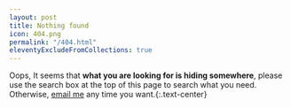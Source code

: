 ```yaml
---
layout: post
title: Nothing found
icon: 404.png
permalink: "/404.html"
eleventyExcludeFromCollections: true
---
```


Oops, It seems that **what you are looking for is hiding somewhere**, please use the search box at the top of this page to search what you need. Otherwise, [email me](&#109;ai&#108;to&#58;&#115;b&#37;61rr&#105;o%&#55;3%39%&#51;3%40gmai%6C&#46;%6&#51;&#37;6F&#109;) any time you want.{:.text-center}
